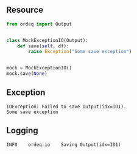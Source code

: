 ## Resource

```python
from ordeq import Output


class MockExceptionIO(Output):
    def save(self, df):
        raise Exception("Some save exception")


mock = MockExceptionIO()
mock.save(None)

```

## Exception

```text
IOException: Failed to save Output(idx=ID1).
Some save exception
```

## Logging

```text
INFO	ordeq.io	Saving Output(idx=ID1)

```
